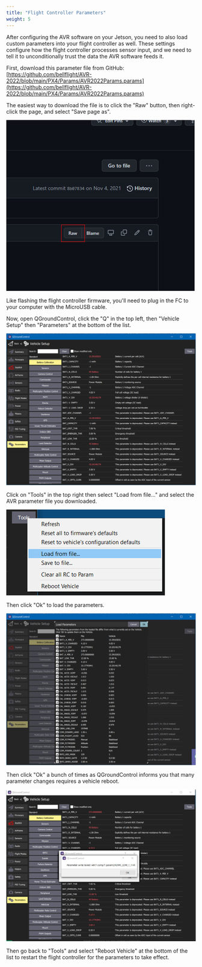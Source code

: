 ```yaml
---
title: "Flight Controller Parameters"
weight: 5
---
```


After configuring the AVR software on your Jetson, you need to also load custom
parameters into your flight controller as well. These settings configure how the flight
controller processes sensor input, and we need to tell it to unconditionally trust the
data the AVR software feeds it.

First, download this parameter file from GitHub:
[https://github.com/bellflight/AVR-2022/blob/main/PX4/Params/AVR2022Params.params](https://github.com/bellflight/AVR-2022/blob/main/PX4/Params/AVR2022Params.params)

The easiest way to download the file is to click the "Raw" button, then right-click the
page, and select "Save page as".

![The location of the "Raw" button](2022-05-20-11-47-18.png)

Like flashing the flight controller firmware, you'll need to plug in the FC to your
computer with the MicroUSB cable.

Now, open QGroundControl, click the "Q" in the top left, then "Vehicle Setup" then
"Parameters" at the bottom of the list.

![](image.png)

Click on "Tools" in the top right then select "Load from file..." and select the AVR
parameter file you downloaded.

![](image1.png)

Then click "Ok" to load the parameters.

![](image2.png)

Then click "Ok" a bunch of times as QGroundControl informs you that many parameter
changes requires a vehicle reboot.

![](image3.png)

Then go back to "Tools" and select "Reboot Vehicle" at the bottom of the list to restart
the flight controller for the parameters to take effect.
